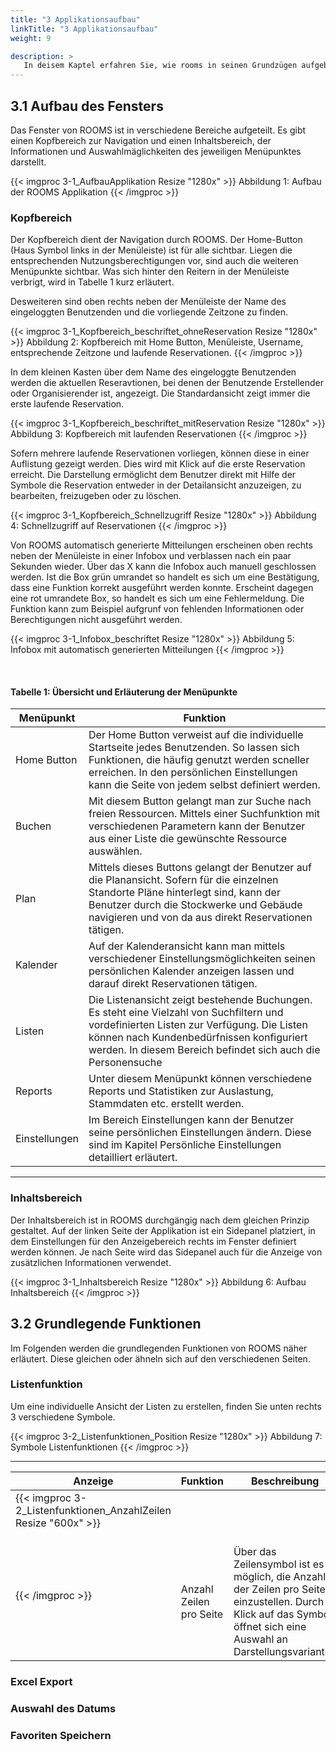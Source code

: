 ```yaml
---
title: "3 Applikationsaufbau"
linkTitle: "3 Applikationsaufbau"
weight: 9

description: >
   In deisem Kaptel erfahren Sie, wie rooms in seinen Grundzügen aufgebaut ist. Im Folgenden wird die Fensteraufteilung erläutert und auf die jeweiligen Funktionen eingegangen.
---
```


## 3.1 Aufbau des Fensters
Das Fenster von ROOMS ist in verschiedene Bereiche aufgeteilt.
Es gibt einen Kopfbereich zur Navigation und einen Inhaltsbereich, der Informationen und Auswahlmäglichkeiten des jeweiligen Menüpunktes darstellt.

{{< imgproc 3-1_AufbauApplikation Resize "1280x" >}}
Abbildung 1: Aufbau der ROOMS Applikation
{{< /imgproc >}}

### Kopfbereich
Der Kopfbereich dient der Navigation durch ROOMS.
Der Home-Button (Haus Symbol links in der Menüleiste) ist für alle sichtbar. Liegen die entsprechenden Nutzungsberechtigungen vor, sind auch die weiteren Menüpunkte sichtbar. Was sich hinter den Reitern in der Menüleiste verbrigt, wird in Tabelle 1 kurz erläutert.

Desweiteren sind oben rechts neben der Menüleiste der Name des eingeloggten Benutzenden und die vorliegende Zeitzone zu finden.

{{< imgproc 3-1_Kopfbereich_beschriftet_ohneReservation Resize "1280x" >}}
Abbildung 2: Kopfbereich mit Home Button, Menüleiste, Username, entsprechende Zeitzone und laufende Reservationen.
{{< /imgproc >}}

In dem kleinen Kasten über dem Name des eingeloggte Benutzenden werden die aktuellen Reseravtionen, bei denen der Benutzende Erstellender oder Organisierender ist, angezeigt. Die Standardansicht zeigt immer die erste laufende Reservation.

{{< imgproc 3-1_Kopfbereich_beschriftet_mitReservation Resize "1280x" >}}
Abbildung 3: Kopfbereich mit laufenden Reservationen
{{< /imgproc >}}

Sofern mehrere laufende Reservationen vorliegen, können diese in einer Auflistung gezeigt werden. Dies wird mit Klick auf die erste Reservation erreicht. Die Darstellung ermöglicht dem Benutzer direkt mit Hilfe der Symbole die Reservation entweder in der Detailansicht anzuzeigen, zu bearbeiten, freizugeben oder zu löschen. 

{{< imgproc 3-1_Kopfbereich_Schnellzugriff Resize "1280x" >}}
Abbildung 4: Schnellzugriff auf Reservationen
{{< /imgproc >}}

Von ROOMS automatisch generierte Mitteilungen erscheinen  oben rechts neben der Menüleiste in einer Infobox und verblassen nach ein paar Sekunden wieder. Über das X kann die Infobox auch manuell geschlossen werden.
Ist die Box grün umrandet so handelt es sich um eine Bestätigung, dass eine Funktion korrekt ausgeführt werden konnte. Erscheint dagegen eine rot umrandete Box, so handelt es sich um eine Fehlermeldung. Die Funktion kann zum Beispiel aufgrunf von fehlenden Informationen oder Berechtigungen nicht ausgeführt werden.

{{< imgproc 3-1_Infobox_beschriftet Resize "1280x" >}}
Abbildung 5: Infobox mit automatisch generierten Mitteilungen
{{< /imgproc >}}

<br>

#### Tabelle 1: Übersicht und Erläuterung der Menüpunkte 


|Menüpunkt|Funktion|
|---|---|
|Home Button|Der Home Button verweist auf die individuelle Startseite jedes Benutzenden. So lassen sich Funktionen, die häufig genutzt werden scneller erreichen. In den persönlichen Einstellungen kann die Seite von jedem selbst definiert werden.|
|Buchen|Mit diesem Button gelangt man zur Suche nach freien Ressourcen. Mittels einer Suchfunktion mit verschiedenen Parametern kann der Benutzer aus einer Liste die gewünschte Ressource auswählen.|
|Plan|Mittels dieses Buttons gelangt der Benutzer auf die Planansicht. Sofern für die einzelnen Standorte Pläne hinterlegt sind, kann der Benutzer durch die Stockwerke und Gebäude navigieren und von da aus direkt Reservationen tätigen.|
|Kalender|Auf der Kalenderansicht kann man mittels verschiedener Einstellungsmöglichkeiten seinen persönlichen Kalender anzeigen lassen und darauf direkt Reservationen tätigen.|
|Listen|Die Listenansicht zeigt bestehende Buchungen. Es steht eine Vielzahl von Suchfiltern und vordefinierten Listen zur Verfügung. Die Listen können nach Kundenbedürfnissen konfiguriert werden. In diesem Bereich befindet sich auch die Personensuche |
|Reports|Unter diesem Menüpunkt können verschiedene Reports und Statistiken zur Auslastung, Stammdaten etc. erstellt werden. |
|Einstellungen|Im Bereich Einstellungen kann der Benutzer seine persönlichen Einstellungen ändern. Diese sind im Kapitel Persönliche Einstellungen detailliert erläutert.|
---

### Inhaltsbereich
Der Inhaltsbereich ist in ROOMS durchgängig nach dem gleichen Prinzip gestaltet. Auf der linken Seite der Applikation ist ein Sidepanel platziert, in dem Einstellungen für den Anzeigebereich rechts im Fenster definiert werden können. Je nach Seite wird das Sidepanel auch für die Anzeige von zusätzlichen Informationen verwendet.

{{< imgproc 3-1_Inhaltsbereich Resize "1280x" >}}
Abbildung 6: Aufbau Inhaltsbereich
{{< /imgproc >}}

## 3.2 Grundlegende Funktionen
Im Folgenden werden die grundlegenden Funktionen von ROOMS näher erläutert. Diese gleichen oder ähneln sich auf den verschiedenen Seiten.

### Listenfunktion
Um eine individuelle Ansicht der Listen zu erstellen, finden Sie unten rechts 3 verschiedene Symbole.

{{< imgproc 3-2_Listenfunktionen_Position Resize "1280x" >}}
Abbildung 7: Symbole Listenfunktionen
{{< /imgproc >}}

---
|Anzeige|Funktion|Beschreibung|
|---|---|---|
|{{< imgproc 3-2_Listenfunktionen_AnzahlZeilen Resize "600x" >}}
{{< /imgproc >}}|<br> Anzahl Zeilen pro Seite|<br> Über das Zeilensymbol ist es möglich, die Anzahl der Zeilen pro Seite einzustellen. Durch Klick auf das Symbol öffnet sich eine Auswahl an Darstellungsvarianten|




### Excel Export


### Auswahl des Datums


### Favoriten Speichern


### 

